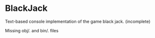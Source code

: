 # BlackJack
Text-based console implementation of the game black jack. (incomplete)

Missing obj/. and bin/. files
